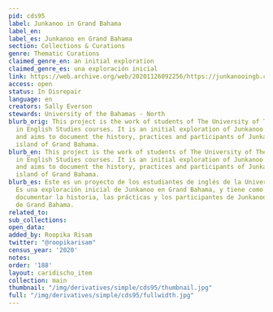 ```yaml
---
pid: cds95
label: Junkanoo in Grand Bahama
label_en:
label_es: Junkanoo en Grand Bahama
section: Collections & Curations
genre: Thematic Curations
claimed_genre_en: an initial exploration
claimed_genre_es: una exploración inicial
link: https://web.archive.org/web/20201126092256/https://junkanooingb.com/
access: open
status: In Disrepair
language: en
creators: Sally Everson
stewards: University of the Bahamas - North
blurb_orig: This project is the work of students of The University of The Bahamas-North,
  in English Studies courses. It is an initial exploration of Junkanoo in Grand Bahama,
  and aims to document the history, practices and participants of Junkanoo on the
  island of Grand Bahama.
blurb_en: This project is the work of students of The University of The Bahamas-North,
  in English Studies courses. It is an initial exploration of Junkanoo in Grand Bahama,
  and aims to document the history, practices and participants of Junkanoo on the
  island of Grand Bahama.
blurb_es: Este es un proyecto de los estudiantes de inglés de la Universidad del Bahamas-Norte.
  Es una exploración inicial de Junkanoo en Grand Bahama, y ​​tiene como objetivo
  documentar la historia, las prácticas y los participantes de Junkanoo en la isla
  de Grand Bahama.
related_to:
sub_collections:
open_data:
added_by: Roopika Risam
twitter: "@roopikarisam"
census_year: '2020'
notes:
order: '188'
layout: caridischo_item
collection: main
thumbnail: "/img/derivatives/simple/cds95/thumbnail.jpg"
full: "/img/derivatives/simple/cds95/fullwidth.jpg"
---
```

